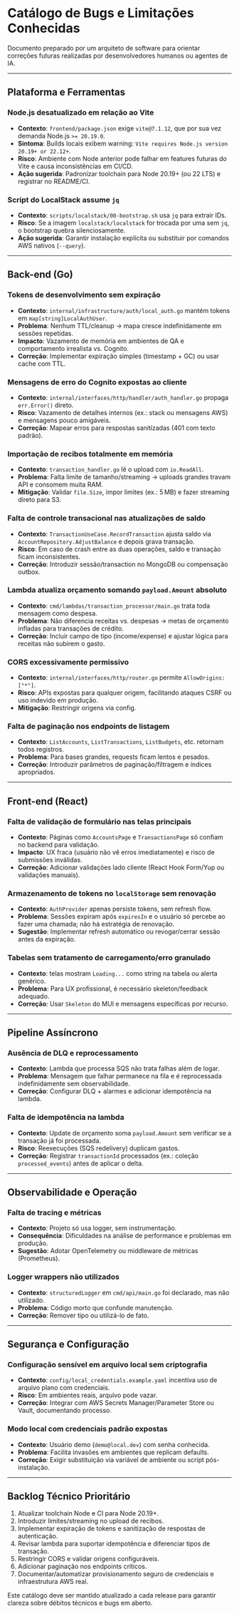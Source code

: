 # Catálogo de Bugs e Limitações Conhecidas

Documento preparado por um arquiteto de software para orientar correções futuras realizadas por desenvolvedores humanos ou agentes de IA.

---

## Plataforma e Ferramentas

### Node.js desatualizado em relação ao Vite
- **Contexto**: `frontend/package.json` exige `vite@7.1.12`, que por sua vez demanda Node.js `>= 20.19.0`.  
- **Sintoma**: Builds locais exibem warning: `Vite requires Node.js version 20.19+ or 22.12+`.  
- **Risco**: Ambiente com Node anterior pode falhar em features futuras do Vite e causa inconsistências em CI/CD.  
- **Ação sugerida**: Padronizar toolchain para Node 20.19+ (ou 22 LTS) e registrar no README/CI.

### Script do LocalStack assume `jq`
- **Contexto**: `scripts/localstack/00-bootstrap.sh` usa `jq` para extrair IDs.  
- **Risco**: Se a imagem `localstack/localstack` for trocada por uma sem `jq`, o bootstrap quebra silenciosamente.  
- **Ação sugerida**: Garantir instalação explícita ou substituir por comandos AWS nativos (`--query`).

---

## Back-end (Go)

### Tokens de desenvolvimento sem expiração
- **Contexto**: `internal/infrastructure/auth/local_auth.go` mantém tokens em `map[string]LocalAuthUser`.  
- **Problema**: Nenhum TTL/cleanup → mapa cresce indefinidamente em sessões repetidas.  
- **Impacto**: Vazamento de memória em ambientes de QA e comportamento irrealista vs. Cognito.  
- **Correção**: Implementar expiração simples (timestamp + GC) ou usar cache com TTL.

### Mensagens de erro do Cognito expostas ao cliente
- **Contexto**: `internal/interfaces/http/handler/auth_handler.go` propaga `err.Error()` direto.  
- **Risco**: Vazamento de detalhes internos (ex.: stack ou mensagens AWS) e mensagens pouco amigáveis.  
- **Correção**: Mapear erros para respostas sanitizadas (401 com texto padrão).

### Importação de recibos totalmente em memória
- **Contexto**: `transaction_handler.go` lê o upload com `io.ReadAll`.  
- **Problema**: Falta limite de tamanho/streaming → uploads grandes travam API e consomem muita RAM.  
- **Mitigação**: Validar `file.Size`, impor limites (ex.: 5 MB) e fazer streaming direto para S3.

### Falta de controle transacional nas atualizações de saldo
- **Contexto**: `TransactionUseCase.RecordTransaction` ajusta saldo via `AccountRepository.AdjustBalance` e depois grava transação.  
- **Risco**: Em caso de crash entre as duas operações, saldo e transação ficam inconsistentes.  
- **Correção**: Introduzir sessão/transaction no MongoDB ou compensação outbox.

### Lambda atualiza orçamento somando `payload.Amount` absoluto
- **Contexto**: `cmd/lambdas/transaction_processor/main.go` trata toda mensagem como despesa.  
- **Problema**: Não diferencia receitas vs. despesas → metas de orçamento infladas para transações de crédito.  
- **Correção**: Incluir campo de tipo (income/expense) e ajustar lógica para receitas não subirem o gasto.

### CORS excessivamente permissivo
- **Contexto**: `internal/interfaces/http/router.go` permite `AllowOrigins: ["*"]`.  
- **Risco**: APIs expostas para qualquer origem, facilitando ataques CSRF ou uso indevido em produção.  
- **Mitigação**: Restringir origens via config.

### Falta de paginação nos endpoints de listagem
- **Contexto**: `ListAccounts`, `ListTransactions`, `ListBudgets`, etc. retornam todos registros.  
- **Problema**: Para bases grandes, requests ficam lentos e pesados.  
- **Correção**: Introduzir parâmetros de paginação/filtragem e índices apropriados.

---

## Front-end (React)

### Falta de validação de formulário nas telas principais
- **Contexto**: Páginas como `AccountsPage` e `TransactionsPage` só confiam no backend para validação.  
- **Impacto**: UX fraca (usuário não vê erros imediatamente) e risco de submissões inválidas.  
- **Correção**: Adicionar validações lado cliente (React Hook Form/Yup ou validações manuais).

### Armazenamento de tokens no `localStorage` sem renovação
- **Contexto**: `AuthProvider` apenas persiste tokens, sem refresh flow.  
- **Problema**: Sessões expiram após `expiresIn` e o usuário só percebe ao fazer uma chamada; não há estratégia de renovação.  
- **Sugestão**: Implementar refresh automático ou revogar/cerrar sessão antes da expiração.

### Tabelas sem tratamento de carregamento/erro granulado
- **Contexto**: telas mostram `Loading...` como string na tabela ou alerta genérico.  
- **Problema**: Para UX profissional, é necessário skeleton/feedback adequado.  
- **Correção**: Usar `Skeleton` do MUI e mensagens específicas por recurso.

---

## Pipeline Assíncrono

### Ausência de DLQ e reprocessamento
- **Contexto**: Lambda que processa SQS não trata falhas além de logar.  
- **Problema**: Mensagem que falhar permanece na fila e é reprocessada indefinidamente sem observabilidade.  
- **Correção**: Configurar DLQ + alarmes e adicionar idempotência na lambda.

### Falta de idempotência na lambda
- **Contexto**: Update de orçamento soma `payload.Amount` sem verificar se a transação já foi processada.  
- **Risco**: Reexecuções (SQS redelivery) duplicam gastos.  
- **Correção**: Registrar `transactionId` processados (ex.: coleção `processed_events`) antes de aplicar o delta.

---

## Observabilidade e Operação

### Falta de tracing e métricas
- **Contexto**: Projeto só usa logger, sem instrumentação.  
- **Consequência**: Dificuldades na análise de performance e problemas em produção.  
- **Sugestão**: Adotar OpenTelemetry ou middleware de métricas (Prometheus).

### Logger wrappers não utilizados
- **Contexto**: `structuredLogger` em `cmd/api/main.go` foi declarado, mas não utilizado.  
- **Problema**: Código morto que confunde manutenção.  
- **Correção**: Remover tipo ou utilizá-lo de fato.

---

## Segurança e Configuração

### Configuração sensível em arquivo local sem criptografia
- **Contexto**: `config/local_credentials.example.yaml` incentiva uso de arquivo plano com credenciais.  
- **Risco**: Em ambientes reais, arquivo pode vazar.  
- **Correção**: Integrar com AWS Secrets Manager/Parameter Store ou Vault, documentando processo.

### Modo local com credenciais padrão expostas
- **Contexto**: Usuário demo (`demo@local.dev`) com senha conhecida.  
- **Problema**: Facilita invasões em ambientes que replicam defaults.  
- **Correção**: Exigir substituição via variável de ambiente ou script pós-instalação.

---

## Backlog Técnico Prioritário
1. Atualizar toolchain Node e CI para Node 20.19+.  
2. Introduzir limites/streaming no upload de recibos.  
3. Implementar expiração de tokens e sanitização de respostas de autenticação.  
4. Revisar lambda para suportar idempotência e diferenciar tipos de transação.  
5. Restringir CORS e validar origens configuráveis.  
6. Adicionar paginação nos endpoints críticos.  
7. Documentar/automatizar provisionamento seguro de credenciais e infraestrutura AWS real.

Este catálogo deve ser mantido atualizado a cada release para garantir clareza sobre débitos técnicos e bugs em aberto.
